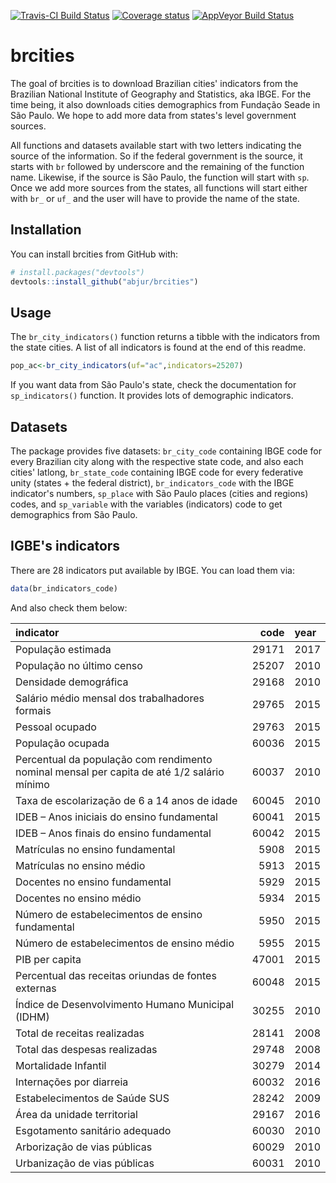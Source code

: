 
[![Travis-CI Build Status](https://travis-ci.org/abjur/brcities.svg?branch=master)](https://travis-ci.org/abjur/brcities) [![Coverage status](https://codecov.io/gh/abjur/brcities/branch/master/graph/badge.svg)](https://codecov.io/github/abjur/brcities?branch=master) [![AppVeyor Build Status](https://ci.appveyor.com/api/projects/status/github/jjesusfilho/brcities?branch=master&svg=true)](https://ci.appveyor.com/project/jjesusfilho/brcities)

<!-- README.md is generated from README.Rmd. Please edit that file -->
brcities
========

The goal of brcities is to download Brazilian cities' indicators from the Brazilian National Institute of Geography and Statistics, aka IBGE. For the time being, it also downloads cities demographics from Fundação Seade in São Paulo. We hope to add more data from states's level government sources.

All functions and datasets available start with two letters indicating the source of the information. So if the federal government is the source, it starts with `br` followed by underscore and the remaining of the function name. Likewise, if the source is São Paulo, the function will start with `sp`. Once we add more sources from the states, all functions will start either with `br_` or `uf_` and the user will have to provide the name of the state.

Installation
------------

You can install brcities from GitHub with:

``` r
# install.packages("devtools")
devtools::install_github("abjur/brcities")
```

Usage
-----

The `br_city_indicators()` function returns a tibble with the indicators from the state cities. A list of all indicators is found at the end of this readme.

``` r
pop_ac<-br_city_indicators(uf="ac",indicators=25207)
```

If you want data from São Paulo's state, check the documentation for `sp_indicators()` function. It provides lots of demographic indicators.

Datasets
--------

The package provides five datasets: `br_city_code` containing IBGE code for every Brazilian city along with the respective state code, and also each cities' latlong, `br_state_code` containing IBGE code for every federative unity (states + the federal district), `br_indicators_code` with the IBGE indicator's numbers, `sp_place` with São Paulo places (cities and regions) codes, and `sp_variable` with the variables (indicators) code to get demographics from São Paulo.

IGBE's indicators
-----------------

There are 28 indicators put available by IBGE. You can load them via:

``` r
data(br_indicators_code)
```

And also check them below:

<table class="table table-striped table-hover" style="margin-left: auto; margin-right: auto;">
<thead>
<tr>
<th style="text-align:left;">
indicator
</th>
<th style="text-align:right;">
code
</th>
<th style="text-align:left;">
year
</th>
</tr>
</thead>
<tbody>
<tr>
<td style="text-align:left;">
População estimada
</td>
<td style="text-align:right;">
29171
</td>
<td style="text-align:left;">
2017
</td>
</tr>
<tr>
<td style="text-align:left;">
População no último censo
</td>
<td style="text-align:right;">
25207
</td>
<td style="text-align:left;">
2010
</td>
</tr>
<tr>
<td style="text-align:left;">
Densidade demográfica
</td>
<td style="text-align:right;">
29168
</td>
<td style="text-align:left;">
2010
</td>
</tr>
<tr>
<td style="text-align:left;">
Salário médio mensal dos trabalhadores formais
</td>
<td style="text-align:right;">
29765
</td>
<td style="text-align:left;">
2015
</td>
</tr>
<tr>
<td style="text-align:left;">
Pessoal ocupado
</td>
<td style="text-align:right;">
29763
</td>
<td style="text-align:left;">
2015
</td>
</tr>
<tr>
<td style="text-align:left;">
População ocupada
</td>
<td style="text-align:right;">
60036
</td>
<td style="text-align:left;">
2015
</td>
</tr>
<tr>
<td style="text-align:left;">
Percentual da população com rendimento nominal mensal per capita de até 1/2 salário mínimo
</td>
<td style="text-align:right;">
60037
</td>
<td style="text-align:left;">
2010
</td>
</tr>
<tr>
<td style="text-align:left;">
Taxa de escolarização de 6 a 14 anos de idade
</td>
<td style="text-align:right;">
60045
</td>
<td style="text-align:left;">
2010
</td>
</tr>
<tr>
<td style="text-align:left;">
IDEB – Anos iniciais do ensino fundamental
</td>
<td style="text-align:right;">
60041
</td>
<td style="text-align:left;">
2015
</td>
</tr>
<tr>
<td style="text-align:left;">
IDEB – Anos finais do ensino fundamental
</td>
<td style="text-align:right;">
60042
</td>
<td style="text-align:left;">
2015
</td>
</tr>
<tr>
<td style="text-align:left;">
Matrículas no ensino fundamental
</td>
<td style="text-align:right;">
5908
</td>
<td style="text-align:left;">
2015
</td>
</tr>
<tr>
<td style="text-align:left;">
Matrículas no ensino médio
</td>
<td style="text-align:right;">
5913
</td>
<td style="text-align:left;">
2015
</td>
</tr>
<tr>
<td style="text-align:left;">
Docentes no ensino fundamental
</td>
<td style="text-align:right;">
5929
</td>
<td style="text-align:left;">
2015
</td>
</tr>
<tr>
<td style="text-align:left;">
Docentes no ensino médio
</td>
<td style="text-align:right;">
5934
</td>
<td style="text-align:left;">
2015
</td>
</tr>
<tr>
<td style="text-align:left;">
Número de estabelecimentos de ensino fundamental
</td>
<td style="text-align:right;">
5950
</td>
<td style="text-align:left;">
2015
</td>
</tr>
<tr>
<td style="text-align:left;">
Número de estabelecimentos de ensino médio
</td>
<td style="text-align:right;">
5955
</td>
<td style="text-align:left;">
2015
</td>
</tr>
<tr>
<td style="text-align:left;">
PIB per capita
</td>
<td style="text-align:right;">
47001
</td>
<td style="text-align:left;">
2015
</td>
</tr>
<tr>
<td style="text-align:left;">
Percentual das receitas oriundas de fontes externas
</td>
<td style="text-align:right;">
60048
</td>
<td style="text-align:left;">
2015
</td>
</tr>
<tr>
<td style="text-align:left;">
Índice de Desenvolvimento Humano Municipal (IDHM)
</td>
<td style="text-align:right;">
30255
</td>
<td style="text-align:left;">
2010
</td>
</tr>
<tr>
<td style="text-align:left;">
Total de receitas realizadas
</td>
<td style="text-align:right;">
28141
</td>
<td style="text-align:left;">
2008
</td>
</tr>
<tr>
<td style="text-align:left;">
Total das despesas realizadas
</td>
<td style="text-align:right;">
29748
</td>
<td style="text-align:left;">
2008
</td>
</tr>
<tr>
<td style="text-align:left;">
Mortalidade Infantil
</td>
<td style="text-align:right;">
30279
</td>
<td style="text-align:left;">
2014
</td>
</tr>
<tr>
<td style="text-align:left;">
Internações por diarreia
</td>
<td style="text-align:right;">
60032
</td>
<td style="text-align:left;">
2016
</td>
</tr>
<tr>
<td style="text-align:left;">
Estabelecimentos de Saúde SUS
</td>
<td style="text-align:right;">
28242
</td>
<td style="text-align:left;">
2009
</td>
</tr>
<tr>
<td style="text-align:left;">
Área da unidade territorial
</td>
<td style="text-align:right;">
29167
</td>
<td style="text-align:left;">
2016
</td>
</tr>
<tr>
<td style="text-align:left;">
Esgotamento sanitário adequado
</td>
<td style="text-align:right;">
60030
</td>
<td style="text-align:left;">
2010
</td>
</tr>
<tr>
<td style="text-align:left;">
Arborização de vias públicas
</td>
<td style="text-align:right;">
60029
</td>
<td style="text-align:left;">
2010
</td>
</tr>
<tr>
<td style="text-align:left;">
Urbanização de vias públicas
</td>
<td style="text-align:right;">
60031
</td>
<td style="text-align:left;">
2010
</td>
</tr>
</tbody>
</table>
